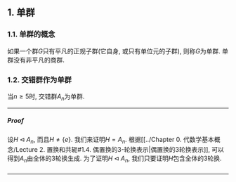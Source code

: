 ## 1. 单群
### 1.1. 单群的概念
如果一个群$G$只有平凡的正规子群(它自身, 或只有单位元的子群), 则称$G$为单群. 单群没有非平凡的商群. 

### 1.2. 交错群作为单群
当$n\ge 5$时, 交错群$A_n$为单群. 
___
##### Proof 
设$H\triangleleft A_n$, 而且$H\neq \{e\}$. 我们来证明$H=A_n$. 根据[[../Chapter 0. 代数学基本概念/Lecture 2. 置换和共轭#1.4. 偶置换的$3$-轮换表示|偶置换的3轮换表示]], 可以得到$A_n$由全体的3轮换生成. 为了证明$H\triangleleft A_n$, 我们只要证明$H$包含全体的$3$轮换. 


#####
___